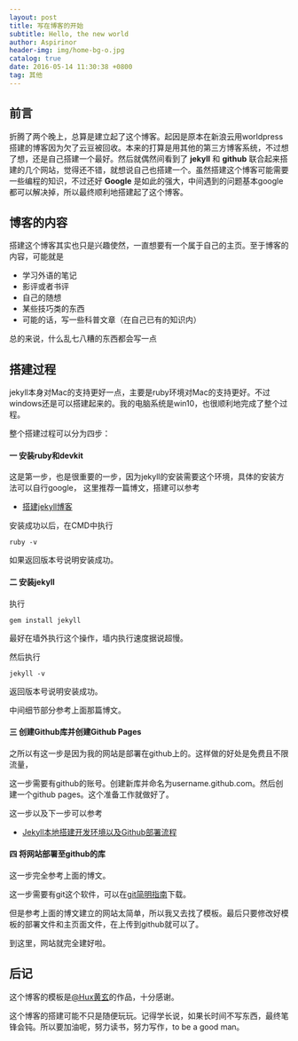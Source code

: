 ```yaml
---
layout: post
title: 写在博客的开始
subtitle: Hello, the new world
author: Aspirinor
header-img: img/home-bg-o.jpg 
catalog: true
date: 2016-05-14 11:30:38 +0800
tag: 其他
---
```

## 前言

折腾了两个晚上，总算是建立起了这个博客。起因是原本在新浪云用worldpress搭建的博客因为欠了云豆被回收。本来的打算是用其他的第三方博客系统，不过想了想，还是自己搭建一个最好。然后就偶然间看到了 **jekyll** 和 **github** 联合起来搭建的几个网站，觉得还不错，就想说自己也搭建一个。虽然搭建这个博客可能需要一些编程的知识，不过还好 **Google** 是如此的强大，中间遇到的问题基本google都可以解决掉，所以最终顺利地搭建起了这个博客。

## 博客的内容

搭建这个博客其实也只是兴趣使然，一直想要有一个属于自己的主页。至于博客的内容，可能就是

* 学习外语的笔记
* 影评或者书评
* 自己的随想
* 某些技巧类的东西
* 可能的话，写一些科普文章（在自己已有的知识内）

总的来说，什么乱七八糟的东西都会写一点


## 搭建过程

jekyll本身对Mac的支持更好一点，主要是ruby环境对Mac的支持更好。不过windows还是可以搭建起来的。我的电脑系统是win10，也很顺利地完成了整个过程。

整个搭建过程可以分为四步：

#### 一 安装ruby和devkit

这是第一步，也是很重要的一步，因为jekyll的安装需要这个环境，具体的安装方法可以自行google，
这里推荐一篇博文，搭建可以参考

* [搭建jekyll博客](http://www.itwenku.net/dev/20160103/2152.html)

安装成功以后，在CMD中执行

    ruby -v

如果返回版本号说明安装成功。

#### 二 安装jekyll

执行

    gem install jekyll

最好在墙外执行这个操作，墙内执行速度据说超慢。

然后执行

    jekyll -v

返回版本号说明安装成功。

中间细节部分参考上面那篇博文。

#### 三 创建Github库并创建Github Pages

之所以有这一步是因为我的网站是部署在github上的。这样做的好处是免费且不限流量，

这一步需要有github的账号。创建新库并命名为username.github.com。然后创建一个github pages。这个准备工作就做好了。

这一步以及下一步可以参考

* [Jekyll本地搭建开发环境以及Github部署流程](http://pizida.com/technology/2016/03/03/use-jekyll-create-blog-on-github/#github-pages)

#### 四 将网站部署至github的库

这一步完全参考上面的博文。

这一步需要有git这个软件，可以在[git简明指南](http://rogerdudler.github.io/git-guide/index.zh.html)下载。

但是参考上面的博文建立的网站太简单，所以我又去找了模板。最后只要修改好模板的部署文件和主页面文件，在上传到github就可以了。

到这里，网站就完全建好啦。

## 后记

这个博客的模板是[@Hux黄玄](http://weibo.com/u/1787076481?topnav=1&wvr=6&topsug=1&is_hot=1)的作品，十分感谢。

这个博客的搭建可能不只是随便玩玩。记得学长说，如果长时间不写东西，最终笔锋会钝。所以要加油呢，努力读书，努力写作，to be a good man。

